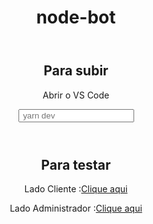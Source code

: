<header><h1> node-bot<h1></header>
<header>
<h2>Para subir</h2>
<p>Abrir o VS Code</p>
<from action=""  method="">
<input type="text"  name="yarn dev"  value=""   placeholder=" yarn dev"/> 
</from>
</header>
<header>
<p><h2>Para testar</h2></p>
<p>Lado Cliente  :<a href="http://localhost:3333/pages/client">Clique aqui</a></p>
<p>Lado Administrador  :<a href="http://localhost:3333/pages/admin">Clique aqui</a></p>
</header>